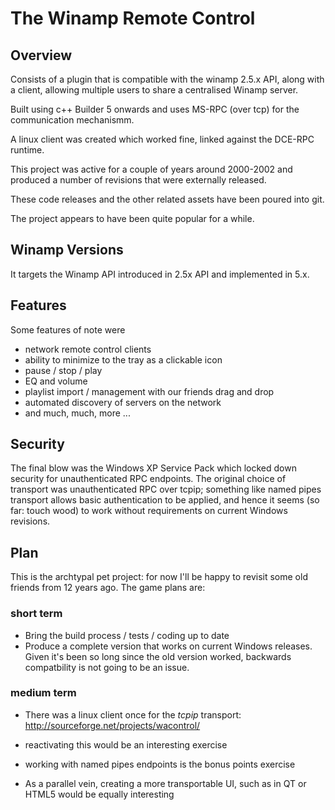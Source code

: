 # The Winamp Remote Control

## Overview

Consists of a plugin that is compatible with the winamp 2.5.x API, along with a client, allowing multiple users to share a centralised Winamp server.

Built using c++ Builder 5 onwards and uses MS-RPC (over tcp) for the communication mechanismm.

A linux client was created which worked fine, linked against the DCE-RPC runtime.

This project was active for a couple of years around 2000-2002 and produced a number of revisions that were externally released.

These code releases and the other related assets have been poured into git.

The project appears to have been quite popular for a while.

## Winamp Versions

It targets the Winamp API introduced in 2.5x API and implemented in 5.x.
 
## Features

Some features of note were

 * network remote control clients
 * ability to minimize to the tray as a clickable icon
 * pause / stop / play
 * EQ and volume
 * playlist import / management with our friends drag and drop
 * automated discovery of servers on the network
 * and much, much, more ...

## Security
 The final blow was the Windows XP Service Pack which locked down security for unauthenticated RPC endpoints.
 The original choice of transport was unauthenticated RPC over tcpip; something like named pipes transport allows
 basic authentication to be applied, and hence it seems (so far: touch wood) to work without requirements on current
 Windows revisions.

## Plan

 This is the archtypal pet project: for now I'll be happy to revisit some old friends from 12 years ago.
 The game plans are:
### short term 
* Bring the build process / tests / coding  up to date
* Produce a complete version that works on current Windows releases.
 Given it's been so long since the old version worked, backwards compatbility is not going to be an issue.


### medium term
* There was a linux client once for the _tcpip_ transport:  http://sourceforge.net/projects/wacontrol/ 
 * reactivating this would be an interesting exercise
 * working with named pipes endpoints is the bonus points exercise

* As a parallel vein, creating a more transportable UI, such as in QT or HTML5 would be equally interesting 

